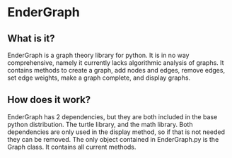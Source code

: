 # EnderGraph
## What is it?
EnderGraph is a graph theory library for python. It is in no way comprehensive, namely it currently lacks algorithmic analysis of graphs. It contains methods to create a graph, add nodes and edges, remove edges, set edge weights, make a graph complete, and display graphs.
## How does it work?
EnderGraph has 2 dependencies, but they are both included in the base python distribution. The turtle library, and the math library. Both dependencies are only used in the display method, so if that is not needed they can be removed.
The only object contained in EnderGraph.py is the Graph class. It contains all current methods.